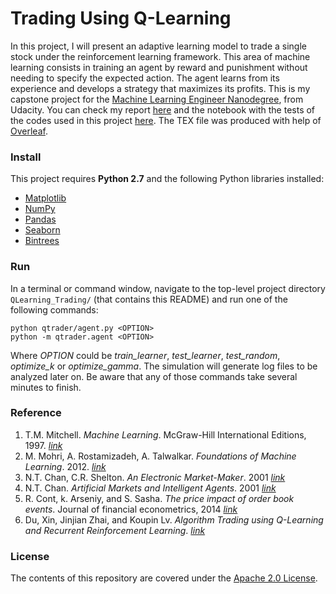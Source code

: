 Trading Using Q-Learning
==================

In this project, I will present an adaptive learning model to trade a single stock under the reinforcement learning framework. This area of machine learning consists in training an agent by reward and punishment without needing to specify the expected action. The agent learns from its experience and develops a strategy that maximizes its profits. This is my capstone project for the [Machine Learning Engineer Nanodegree](https://www.udacity.com/course/machine-learning-engineer-nanodegree--nd009), from Udacity. You can check my report <a href="https://www.dropbox.com/s/tnwkztqmozys1h4/trading-q-learning.pdf?dl=0" target="_blank">here</a> and the notebook with the tests of the codes used in this project <a href="https://nbviewer.jupyter.org/github/ucaiado/QLearning_Trading/blob/master/learning_trade.ipynb" target="_blank">here</a>. The TEX file was produced with help of [Overleaf](https://www.overleaf.com/read/mmzwqfbrkdvf).


### Install
This project requires **Python 2.7** and the following Python libraries installed:

- [Matplotlib](http://matplotlib.org/)
- [NumPy](http://www.numpy.org/)
- [Pandas](http://pandas.pydata.org)
- [Seaborn](https://web.stanford.edu/~mwaskom/software/seaborn/)
- [Bintrees](https://pypi.python.org/pypi/bintrees/2.0.2)


### Run
In a terminal or command window, navigate to the top-level project directory `QLearning_Trading/` (that contains this README) and run one of the following commands:

```python qtrader/agent.py <OPTION>```  
```python -m qtrader.agent <OPTION>```

Where *OPTION* could be *train_learner*, *test_learner*, *test_random*, *optimize_k* or *optimize_gamma*. The simulation will generate log files to be analyzed later on. Be aware that any of those commands take several minutes to finish.


### Reference
1. T.M. Mitchell.  *Machine  Learning*.   McGraw-Hill International Editions, 1997. [*link*](http://www.cs.cmu.edu/afs/cs.cmu.edu/user/mitchell/ftp/mlbook.html)
2. M. Mohri, A. Rostamizadeh, A. Talwalkar. *Foundations of Machine Learning*. 2012. [*link*](https://mitpress.mit.edu/books/foundations-machine-learning)
3. N.T. Chan, C.R. Shelton.  *An Electronic Market-Maker*. 2001 [*link*](ftp://publications.ai.mit.edu/ai-publications/2001/AIM-2001-005.pdf)
4. N.T. Chan.  *Artificial Markets and Intelligent Agents*. 2001 [*link*](http://cbcl.mit.edu/cbcl/publications/theses/thesis-chan.pdf)
5. R. Cont, k. Arseniy, and S. Sasha. *The price impact of order book events*. Journal of financial econometrics, 2014 [*link*](https://pdfs.semanticscholar.org/d064/5eb3d744f9e962ff09b8a5e9156f2147e983.pdf)
6. Du, Xin, Jinjian Zhai, and Koupin Lv. *Algorithm Trading using Q-Learning and Recurrent Reinforcement Learning*. [*link*](http://cs229.stanford.edu/proj2009/LvDuZhai.pdf)


### License
The contents of this repository are covered under the [Apache 2.0 License](LICENSE.md).
